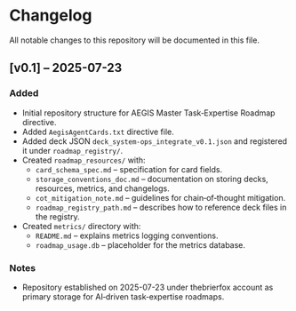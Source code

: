 # Changelog

All notable changes to this repository will be documented in this file.

## [v0.1] – 2025-07-23

### Added
- Initial repository structure for AEGIS Master Task‑Expertise Roadmap directive.
- Added `AegisAgentCards.txt` directive file.
- Added deck JSON `deck_system-ops_integrate_v0.1.json` and registered it under `roadmap_registry/`.
- Created `roadmap_resources/` with:
  - `card_schema_spec.md` – specification for card fields.
  - `storage_conventions_doc.md` – documentation on storing decks, resources, metrics, and changelogs.
  - `cot_mitigation_note.md` – guidelines for chain‑of‑thought mitigation.
  - `roadmap_registry_path.md` – describes how to reference deck files in the registry.
- Created `metrics/` directory with:
  - `README.md` – explains metrics logging conventions.
  - `roadmap_usage.db` – placeholder for the metrics database.

### Notes
- Repository established on 2025-07-23 under thebrierfox account as primary storage for AI‑driven task‑expertise roadmaps.
